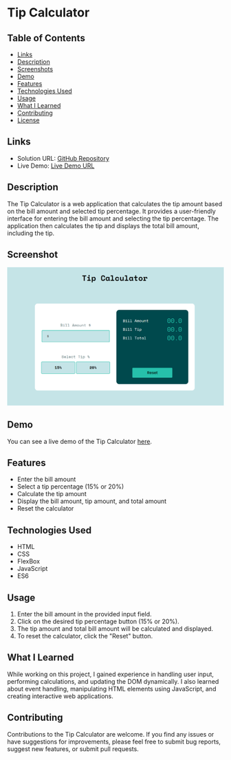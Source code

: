 # Tip Calculator

## Table of Contents

- [Links](#links)
- [Description](#description)
- [Screenshots](#screenshots)
- [Demo](#demo)
- [Features](#features)
- [Technologies Used](#technologies-used)
- [Usage](#usage)
- [What I Learned](#what-i-learned)
- [Contributing](#contributing)
- [License](#license)

## Links

- Solution URL: [GitHub Repository](https://github.com/aruntutter/Tip-Calculator)
- Live Demo: [Live Demo URL](https://aruntutter.github.io/Tip-Calculator/)

## Description

The Tip Calculator is a web application that calculates the tip amount based on the bill amount and selected tip percentage. It provides a user-friendly interface for entering the bill amount and selecting the tip percentage. The application then calculates the tip and displays the total bill amount, including the tip.

## Screenshot

![Alt Text](./assets/images/Screenshot-img.png)

## Demo

You can see a live demo of the Tip Calculator [here](https://stirring-pasca-21beb8.netlify.app).

## Features

- Enter the bill amount
- Select a tip percentage (15% or 20%)
- Calculate the tip amount
- Display the bill amount, tip amount, and total amount
- Reset the calculator

## Technologies Used

- HTML
- CSS
- FlexBox
- JavaScript
- ES6

## Usage

1. Enter the bill amount in the provided input field.
2. Click on the desired tip percentage button (15% or 20%).
3. The tip amount and total bill amount will be calculated and displayed.
4. To reset the calculator, click the "Reset" button.

## What I Learned

While working on this project, I gained experience in handling user input, performing calculations, and updating the DOM dynamically. I also learned about event handling, manipulating HTML elements using JavaScript, and creating interactive web applications.

## Contributing

Contributions to the Tip Calculator are welcome. If you find any issues or have suggestions for improvements, please feel free to submit bug reports, suggest new features, or submit pull requests.
